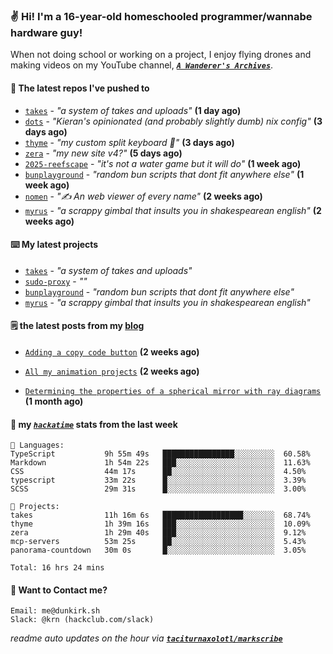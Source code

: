 ### ✌️ Hi! I'm a 16-year-old homeschooled programmer/wannabe hardware guy!

When not doing school or working on a project, I enjoy flying drones and making videos on my YouTube channel, [**_`A Wanderer's Archives`_**](https://youtube.com/@wanderer.archives).

#### 👷 The latest repos I've pushed to

- [`takes`](https://github.com/taciturnaxolotl/takes) - _"a system of takes and uploads"_ **(1 day ago)**
- [`dots`](https://github.com/taciturnaxolotl/dots) - _"Kieran's opinionated (and probably slightly dumb) nix config"_ **(3 days ago)**
- [`thyme`](https://github.com/taciturnaxolotl/thyme) - _"my custom split keyboard 🫶"_ **(3 days ago)**
- [`zera`](https://github.com/taciturnaxolotl/zera) - _"my new site v4?"_ **(5 days ago)**
- [`2025-reefscape`](https://github.com/df1317/2025-reefscape) - _"it's not a water game but it will do"_ **(1 week ago)**
- [`bunplayground`](https://github.com/taciturnaxolotl/bunplayground) - _"random bun scripts that dont fit anywhere else"_ **(1 week ago)**
- [`nomen`](https://github.com/aramshiva/nomen) - _"✍️ An web viewer of every name"_ **(2 weeks ago)**
- [`myrus`](https://github.com/taciturnaxolotl/myrus) - _"a scrappy gimbal that insults you in shakespearean english"_ **(2 weeks ago)**

#### ⌨️ My latest projects

- [`takes`](https://github.com/taciturnaxolotl/takes) - _"a system of takes and uploads"_
- [`sudo-proxy`](https://github.com/taciturnaxolotl/sudo-proxy) - _""_
- [`bunplayground`](https://github.com/taciturnaxolotl/bunplayground) - _"random bun scripts that dont fit anywhere else"_
- [`myrus`](https://github.com/taciturnaxolotl/myrus) - _"a scrappy gimbal that insults you in shakespearean english"_

#### 🗒️ the latest posts from my [blog](https://dunkirk.sh)

- [`Adding a copy code button`](https://dunkirk.sh/blog/adding-a-copy-button/) **(2 weeks ago)**

- [`All my animation projects`](https://dunkirk.sh/blog/my-animations/) **(2 weeks ago)**

- [`Determining the properties of a spherical mirror with ray diagrams`](https://dunkirk.sh/blog/spherical-ray-diagrams/) **(1 month ago)**



#### 📡 my [_`hackatime`_](https://waka.hackclub.com) stats from the last week

```text
💾 Languages:
TypeScript           9h 55m 49s   ████████████████░░░░░░░░░  60.58%
Markdown             1h 54m 22s   ███░░░░░░░░░░░░░░░░░░░░░░  11.63%
CSS                  44m 17s      ██░░░░░░░░░░░░░░░░░░░░░░░  4.50%
typescript           33m 22s      █░░░░░░░░░░░░░░░░░░░░░░░░  3.39%
SCSS                 29m 31s      █░░░░░░░░░░░░░░░░░░░░░░░░  3.00%

💼 Projects:
takes                11h 16m 6s   ██████████████████░░░░░░░  68.74%
thyme                1h 39m 16s   ███░░░░░░░░░░░░░░░░░░░░░░  10.09%
zera                 1h 29m 40s   ███░░░░░░░░░░░░░░░░░░░░░░  9.12%
mcp-servers          53m 25s      ██░░░░░░░░░░░░░░░░░░░░░░░  5.43%
panorama-countdown   30m 0s       █░░░░░░░░░░░░░░░░░░░░░░░░  3.05%

Total: 16 hrs 24 mins
```

#### 📮 Want to Contact me?

```text
Email: me@dunkirk.sh
Slack: @krn (hackclub.com/slack)
```

_readme auto updates on the hour via [**`taciturnaxolotl/markscribe`**](https://github.com/taciturnaxolotl/markscribe)_
